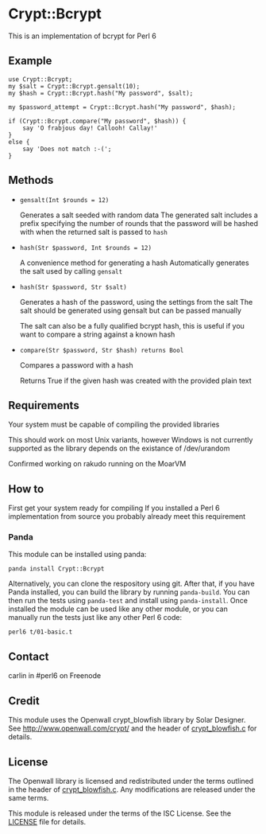 # Crypt::Bcrypt #

This is an implementation of bcrypt for Perl 6

## Example ##

	use Crypt::Bcrypt;
	my $salt = Crypt::Bcrypt.gensalt(10);
	my $hash = Crypt::Bcrypt.hash("My password", $salt);
	
	my $password_attempt = Crypt::Bcrypt.hash("My password", $hash);

	if (Crypt::Bcrypt.compare("My password", $hash)) {
		say 'O frabjous day! Callooh! Callay!'
	}
	else {
		say 'Does not match :-(';
	}

## Methods ##

 - `gensalt(Int $rounds = 12)`

	Generates a salt seeded with random data
	The generated salt includes a prefix specifying the number of rounds
	that the password will be hashed with when the returned salt is 
	passed to `hash`

 - `hash(Str $password, Int $rounds = 12)`

	A convenience method for generating a hash
	Automatically generates the salt used by calling `gensalt`

 - `hash(Str $password, Str $salt)`

	Generates a hash of the password, using the settings from the salt
	The salt should be generated using gensalt but can be passed manually

	The salt can also be a fully qualified bcrypt hash, this is useful
	if you want to compare a string against a known hash

 - `compare(Str $password, Str $hash) returns Bool`

	Compares a password with a hash

	Returns True if the given hash was created with the provided plain text

## Requirements ##

Your system must be capable of compiling the provided libraries

This should work on most Unix variants, however Windows is not currently
supported as the library depends on the existance of /dev/urandom

Confirmed working on rakudo running on the MoarVM

## How to ##

First get your system ready for compiling
If you installed a Perl 6 implementation from source you probably already
meet this requirement

### Panda ###

This module can be installed using panda:

	panda install Crypt::Bcrypt

Alternatively, you can clone the respository using git. After that, if you have
Panda installed, you can build the library by running `panda-build`.
You can then run the tests using `panda-test` and install using `panda-install`.
Once installed the module can be used like any other module, or you can
manually run the tests just like any other Perl 6 code:

	perl6 t/01-basic.t

## Contact ##

carlin in #perl6 on Freenode

## Credit ##

This module uses the Openwall crypt\_blowfish library by Solar Designer. See http://www.openwall.com/crypt/ and the header of
[crypt\_blowfish.c](ext/crypt_blowfish-1.2/crypt_blowfish.c) for details.

## License ##

The Openwall library is licensed and redistributed under the terms outlined in the header of [crypt\_blowfish.c](ext/crypt_blowfish-1.2/crypt_blowfish.c). Any modifications are released under the same terms.

This module is released under the terms of the ISC License.
See the [LICENSE](LICENSE) file for details.

